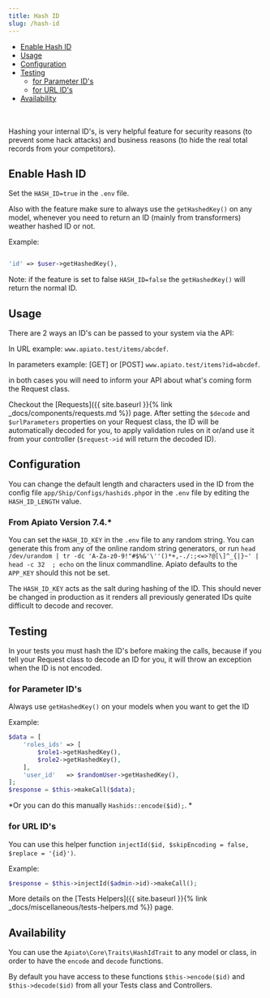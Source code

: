 ```yaml
---
title: Hash ID
slug: /hash-id
---
```


- [Enable Hash ID](#enable-hash-id)
- [Usage](#usage)
- [Configuration](#configuration)
- [Testing](#testing)
    - [for Parameter ID's](#for-parameter-ids)
    - [for URL ID's](#for-url-ids)
- [Availability](#availability)

<br/>
<br/>
Hashing your internal ID's, is very helpful feature for security reasons (to prevent some hack attacks) and business reasons (to hide the real total records from your competitors).

<a name="enable-hash-id"></a>

## Enable Hash ID

Set the `HASH_ID=true` in the `.env` file.

Also with the feature make sure to always use the `getHashedKey()` on any model, whenever you need to return an ID (mainly from transformers) weather hashed ID or not.

Example:

```php

'id' => $user->getHashedKey(),

```

Note: if the feature is set to false `HASH_ID=false` the `getHashedKey()` will return the normal ID.

<a name="usage"></a>

## Usage

There are 2 ways an ID's can be passed to your system via the API:

In URL example: `www.apiato.test/items/abcdef`.

In parameters example: [GET] or [POST] `www.apiato.test/items?id=abcdef`.

in both cases you will need to inform your API about what's coming form the Request class.

Checkout the [Requests]({{ site.baseurl }}{% link _docs/components/requests.md %}) page. After setting the `$decode` and `$urlParameters` properties on your Request class, the ID will be automatically decoded for you, to apply validation rules on it or/and use it from your controller (`$request->id` will return the decoded ID).

<a name="configuration"></a>

## Configuration

You can change the default length and characters used in the ID from the config file `app/Ship/Configs/hashids.php`or in the `.env` file by editing the `HASH_ID_LENGTH` value.

### From Apiato Version 7.4.*
You can set the `HASH_ID_KEY` in the `.env` file to any random string. You can generate this from any of the online random string generators, or run `head /dev/urandom | tr -dc 'A-Za-z0-9!"#$%&'\''()*+,-./:;<=>?@[\]^_{|}~' | head -c 32  ; echo` on the linux commandline. Apiato defaults to the `APP_KEY` should this not be set.

The `HASH_ID_KEY` acts as the salt during hashing of the ID. This should never be changed in production as it renders all previously generated IDs quite difficult to decode and recover.

<a name="testing"></a>

## Testing

In your tests you must hash the ID's before making the calls, because if you tell your Request class to decode an ID for you, it will throw an exception when the ID is not encoded.

<a name="for-parameter-ids"></a>

### for Parameter ID's

Always use `getHashedKey()` on your models when you want to get the ID

Example:

```php
$data = [
    'roles_ids' => [
        $role1->getHashedKey(),
        $role2->getHashedKey(),
    ],
    'user_id'   => $randomUser->getHashedKey(),
];
$response = $this->makeCall($data);
```

*Or you can do this manually `Hashids::encode($id);`. *

### for URL ID's

You can use this helper function `injectId($id, $skipEncoding = false, $replace = '{id}')`.

Example:

```php
$response = $this->injectId($admin->id)->makeCall();
```

More details on the [Tests Helpers]({{ site.baseurl }}{% link _docs/miscellaneous/tests-helpers.md %}) page.

## Availability

You can use the `Apiato\Core\Traits\HashIdTrait` to any model or class, in order to have the `encode` and `decode` functions.

By default you have access to these functions `$this->encode($id)` and  `$this->decode($id)` from all your Tests class and Controllers.
